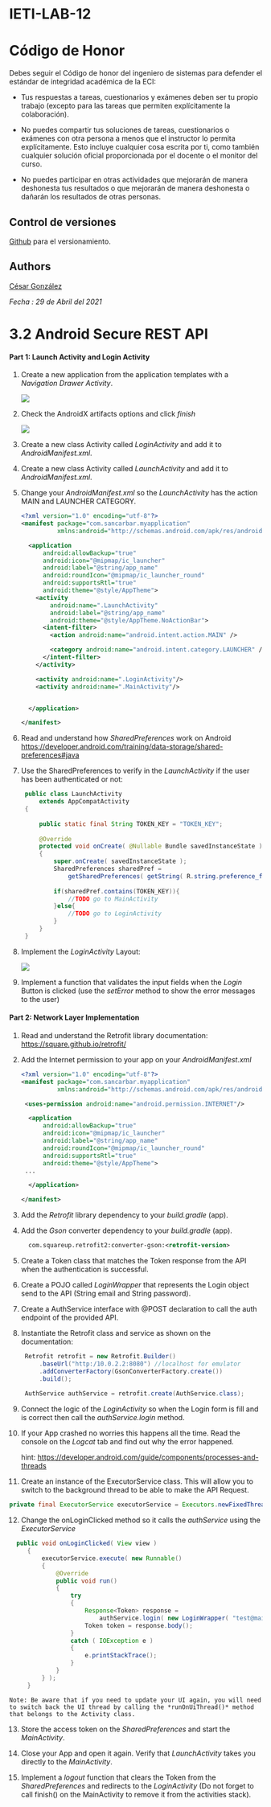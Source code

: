 # IETI-LAB-12

# Código de Honor

Debes seguir el Código de honor del ingeniero de sistemas para defender el estándar de integridad académica de la ECI:

* Tus respuestas a tareas, cuestionarios y exámenes deben ser tu propio trabajo (excepto para las tareas que permiten explícitamente la colaboración).

* No puedes compartir tus soluciones de tareas, cuestionarios o exámenes con otra persona a menos que el instructor lo permita explícitamente. Esto incluye cualquier cosa escrita por ti, como también cualquier solución oficial proporcionada por el docente o el monitor del curso.

* No puedes participar en otras actividades que mejorarán de manera deshonesta tus resultados o que mejorarán de manera deshonesta o dañarán los resultados de otras personas.

## Control de versiones 

[Github](https://github.com/) para el versionamiento.

## Authors

[César González](https://github.com/csarssj) 

_Fecha : 29 de Abril del 2021_ 

# 3.2 Android Secure REST API


#### Part 1: Launch Activity and Login Activity 

1. Create a new application from the application templates with a *Navigation Drawer Activity*.
    
    ![](images/navigation-drawer-activity.png)

2. Check the AndroidX artifacts options and click *finish*

    ![](images/android-x.png)
    
3. Create a new class Activity called *LoginActivity* and add it to *AndroidManifest.xml*.

4. Create a new class Activity called *LaunchActivity* and add it to *AndroidManifest.xml*.

5. Change your *AndroidManifest.xml* so the *LaunchActivity* has the action MAIN and LAUNCHER CATEGORY.

    ```xml
    <?xml version="1.0" encoding="utf-8"?>
    <manifest package="com.sancarbar.myapplication"
              xmlns:android="http://schemas.android.com/apk/res/android">
    
      <application
          android:allowBackup="true"
          android:icon="@mipmap/ic_launcher"
          android:label="@string/app_name"
          android:roundIcon="@mipmap/ic_launcher_round"
          android:supportsRtl="true"
          android:theme="@style/AppTheme">
        <activity
            android:name=".LaunchActivity"
            android:label="@string/app_name"
            android:theme="@style/AppTheme.NoActionBar">
          <intent-filter>
            <action android:name="android.intent.action.MAIN" />
    
            <category android:name="android.intent.category.LAUNCHER" />
          </intent-filter>
        </activity>
    
        <activity android:name=".LoginActivity"/>
        <activity android:name=".MainActivity"/>
    
    
      </application>
    
    </manifest>
    ```
6. Read and understand how *SharedPreferences* work on Android
    https://developer.android.com/training/data-storage/shared-preferences#java
    
7. Use the SharedPreferences to verify in the *LaunchActivity* if the user has been authenticated or not:
   ```java
    public class LaunchActivity
        extends AppCompatActivity
    {
    
        public static final String TOKEN_KEY = "TOKEN_KEY";
    
        @Override
        protected void onCreate( @Nullable Bundle savedInstanceState )
        {
            super.onCreate( savedInstanceState );
            SharedPreferences sharedPref =
                getSharedPreferences( getString( R.string.preference_file_key ), Context.MODE_PRIVATE );
    
            if(sharedPref.contains(TOKEN_KEY)){
                //TODO go to MainActivity
            }else{
                //TODO go to LoginActivity
            }
        }
    }

   ```
8. Implement the *LoginActivity* Layout: 

      ![](images/login-activity.png)
      
9. Implement a function that validates the input fields when the *Login* Button is clicked (use the *setError* method to show the error messages to the user)

#### Part 2: Network Layer Implementation

1. Read and understand the Retrofit library documentation:
    https://square.github.io/retrofit/
    
2. Add the Internet permission to your app on your *AndroidManifest.xml*

    ```xml
    <?xml version="1.0" encoding="utf-8"?>
    <manifest package="com.sancarbar.myapplication"
              xmlns:android="http://schemas.android.com/apk/res/android">
    
     <uses-permission android:name="android.permission.INTERNET"/>
 
      <application
          android:allowBackup="true"
          android:icon="@mipmap/ic_launcher"
          android:label="@string/app_name"
          android:roundIcon="@mipmap/ic_launcher_round"
          android:supportsRtl="true"
          android:theme="@style/AppTheme">
     ...
    
      </application>
    
    </manifest>
    ```      
    
3. Add the *Retrofit* library dependency to your *build.gradle* (app).

4. Add the *Gson* converter dependency to your *build.gradle* (app).   

    ```xml
      com.squareup.retrofit2:converter-gson:<retrofit-version>
    ``` 
5. Create a Token class that matches the Token response from the API when the authentication is successful.

6. Create a POJO called *LoginWrapper* that represents the Login object send to the API (String email and String password).

7. Create a AuthService interface with @POST declaration to call the auth endpoint of the provided API.

8. Instantiate the Retrofit class and service as shown on the documentation: 
   ```java
    Retrofit retrofit = new Retrofit.Builder()
        .baseUrl("http:/10.0.2.2:8080") //localhost for emulator
        .addConverterFactory(GsonConverterFactory.create())
        .build();
    
    AuthService authService = retrofit.create(AuthService.class);

   ```
   
9. Connect the logic of the *LoginActivity* so when the Login form is fill and is correct then call the *authService.login* method.

10. If your App crashed no worries this happens all the time. Read the console on the *Logcat* tab and find out why the error happened.

    hint:   https://developer.android.com/guide/components/processes-and-threads 

11. Create an instance of the ExecutorService class. This will allow you to switch to the background thread to be able to make the  API Request.
   ```java
   private final ExecutorService executorService = Executors.newFixedThreadPool( 1 );

   ```
   
12. Change the onLoginClicked method so it calls the *authService* using the *ExecutorService*

   ```java
     public void onLoginClicked( View view )
        {
            executorService.execute( new Runnable()
            {
                @Override
                public void run()
                {
                    try
                    {
                        Response<Token> response =
                            authService.login( new LoginWrapper( "test@mail.com", "password" ) ).execute();
                        Token token = response.body();
                    }
                    catch ( IOException e )
                    {
                        e.printStackTrace();
                    }
                }
            } );
        }

   ```
   
    Note: Be aware that if you need to update your UI again, you will need to switch back the UI thread by calling the *runOnUiThread()* method that belongs to the Activity class.
    
13. Store the access token on the *SharedPreferences* and start the *MainActivity*.

14. Close your App and open it again. Verify that *LaunchActivity* takes you directly to the *MainActivity*.

15. Implement a *logout* function that clears the Token from the *SharedPreferences* and redirects to the *LoginActivity* (Do not forget to call finish() on the MainActivity to remove it from the activities stack).
